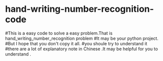 # hand-writing-number-recognition-code
#This is a easy code to solve a easy problem.That is hand_writing_number_recognition problem
#It may be your python project.
#But I hope that you don't copy it all.
#you shoule try to understand it
#there are a lot of explanatory note in Chinese .It may be helpful for you to understand .





